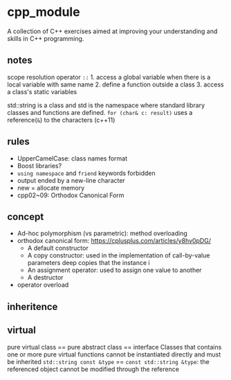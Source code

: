 # cpp_module
A collection of C++ exercises aimed at improving your understanding and skills in C++ programming.

## notes

scope resolution operator `::`
	1. access a global variable when there is a local variable with same name
	2. define a function outside a class
	3. access a class's static variables

std::string is a class and std is the namespace where standard library classes and functions are defined.
`for (char& c: result)` uses a reference(`&`) to the characters (c++11)


## rules

- UpperCamelCase: class names format
- Boost libraries?
- `using namespace` and `friend` keywords forbidden
- output ended by a new-line character
- new = allocate memory
- cpp02~09: Orthodox Canonical Form

## concept

- Ad-hoc polymorphism (vs parametric): method overloading
- orthodox canonical form: https://cplusplus.com/articles/y8hv0pDG/
	- A default constructor
	- A copy constructor: used in the implementation of call-by-value parameters
		deep copies that the instance i
	- An assignment operator: used to assign one value to another
	- A destructor
- operator overload

## inheritence

## virtual

pure virtual class == pure abstract class == interface
Classes that contains one or more pure virtual functions cannot be instantiated directly and must be inherited
`std::string const &type` == `const std::string &type`: the referenced object cannot be modified through the reference